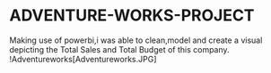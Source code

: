 # ADVENTURE-WORKS-PROJECT
Making use of powerbi,i was able to clean,model and create a visual depicting the Total Sales and Total Budget of this company.
!Adventureworks[Adventureworks.JPG]
